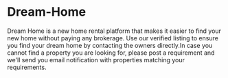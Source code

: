 # Dream-Home

Dream Home is a new home rental platform that makes it easier to find your new home without paying any brokerage.
Use our verified listing to ensure you find your dream home by contacting the owners directly.In case you cannot 
find a property you are looking for, please post a requirement and we'll send you email notification with properties
matching your requirements.

